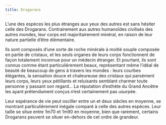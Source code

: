 ```yaml
---
title: Drogarans
---
```


L’une des espèces les plus étranges aux yeux des autres est sans hésiter celle des Drogarans. Contrairement aux autres humanoïdes civilisés des autres mondes, leur corps est majoritairement minéral, en raison de leur nature partielle d’être élémentaire.

Ils sont composés d’une sorte de roche minérale à moitié souple composée en partie de cristaux, et les seuls organes de leurs corps fonctionnent de façon totalement inconnue pour un médecin étranger. Et pourtant, ils sont connus comme étant particulièrement beaux, représentant même l’idéal de beauté de beaucoup de gens à travers les mondes : leurs courbes élégantes, la sensation douce et chaleureuse des cristaux qui parsèment leurs corps, leurs yeux pétillants et reluisants semblant charmer toute personne y passant son regard… La réputation d’esthète du Grand Ancêtre les ayant prétendument conçus n’est certainement pas usurpée.

Leur espérance de vie peut osciller entre un et deux siècles en moyenne, se montrant particulièrement inégale comparé à celle des autres espèces. Leur taille se situe entre 1m70 et 1m90 en moyenne, bien que rarement, certains Drogarans peuvent se situer en-dehors de cet ordre de grandeur.